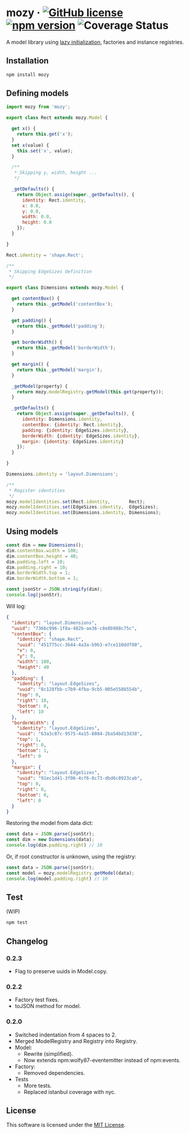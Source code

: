 # mozy &middot; [![GitHub license](https://img.shields.io/github/license/insector-ab/mozy.svg)](https://github.com/insector-ab/mozy/blob/master/LICENSE) [![npm version](https://img.shields.io/npm/v/mozy.svg?style=flat)](https://www.npmjs.com/package/mozy) ![Coverage Status](https://img.shields.io/badge/Coverage%20(lines)-69%25-yellow.svg)
A model library using [lazy initialization](https://en.wikipedia.org/wiki/Lazy_initialization), factories and instance registries.


## Installation

```sh
npm install mozy
```


## Defining models

```javascript
import mozy from 'mozy';

export class Rect extends mozy.Model {

  get x() {
    return this.get('x');
  }
  set x(value) {
    this.set('x', value);
  }

  /**
   * Skipping y, width, height ...
   */

  _getDefaults() {
    return Object.assign(super._getDefaults(), {
      identity: Rect.identity,
      x: 0.0,
      y: 0.0,
      width: 0.0,
      height: 0.0
    });
  }

}

Rect.identity = 'shape.Rect';

/**
 * Skipping EdgeSizes definition
 */

export class Dimensions extends mozy.Model {

  get contentBox() {
    return this._getModel('contentBox');
  }

  get padding() {
    return this._getModel('padding');
  }

  get borderWidth() {
    return this._getModel('borderWidth');
  }

  get margin() {
    return this._getModel('margin');
  }

  _getModel(property) {
    return mozy.modelRegistry.getModel(this.get(property));
  }

  _getDefaults() {
    return Object.assign(super._getDefaults(), {
      identity: Dimensions.identity,
      contentBox: {identity: Rect.identity},
      padding: {identity: EdgeSizes.identity},
      borderWidth: {identity: EdgeSizes.identity},
      margin: {identity: EdgeSizes.identity}
    });
  }

}

Dimensions.identity = 'layout.Dimensions';

/**
 * Register identities
 */
mozy.modelIdentities.set(Rect.identity,       Rect);
mozy.modelIdentities.set(EdgeSizes.identity,  EdgeSizes);
mozy.modelIdentities.set(Dimensions.identity, Dimensions);
```


## Using models

```javascript
const dim = new Dimensions();
dim.contentBox.width = 100;
dim.contentBox.height = 40;
dim.padding.left = 10;
dim.padding.right = 10;
dim.borderWidth.top = 1;
dim.borderWidth.bottom = 1;

const jsonStr = JSON.stringify(dim);
console.log(jsonStr);
```

Will log:

```json
{
  "identity": "layout.Dimensions",
  "uuid": "7366c996-1f8a-482b-ae36-c8e8b988c75c",
  "contentBox": {
    "identity": "shape.Rect",
    "uuid": "451775cc-3b44-4a3a-b9b3-e7ce110ddf80",
    "x": 0,
    "y": 0,
    "width": 100,
    "height": 40
  },
  "padding": {
    "identity": "layout.EdgeSizes",
    "uuid": "8c128fbb-c7b9-4fba-9cb5-005e5586554b",
    "top": 0,
    "right": 10,
    "bottom": 0,
    "left": 10
  },
  "borderWidth": {
    "identity": "layout.EdgeSizes",
    "uuid": "63a3c87c-9575-4a15-8084-2ba54bd13d38",
    "top": 1,
    "right": 0,
    "bottom": 1,
    "left": 0
  },
  "margin": {
    "identity": "layout.EdgeSizes",
    "uuid": "91ec1d41-3f06-4cf6-8c73-dbd6c8923cab",
    "top": 0,
    "right": 0,
    "bottom": 0,
    "left": 0
  }
}
```

Restoring the model from data dict:

```javascript
const data = JSON.parse(jsonStr);
const dim = new Dimensions(data);
console.log(dim.padding.right) // 10
```

Or, if root constructor is unknown, using the registry:

```javascript
const data = JSON.parse(jsonStr);
const model = mozy.modelRegistry.getModel(data);
console.log(model.padding.right) // 10
```


## Test

(WIP)

```sh
npm test
```


## Changelog

### 0.2.3
* Flag to preserve uuids in Model.copy.

### 0.2.2
* Factory test fixes.
* toJSON method for model.

### 0.2.0
* Switched indentation from 4 spaces to 2.
* Merged ModelRegistry and Registry into Registry.
* Model:
  - Rewrite (simplified).
  - Now extends npm:wolfy87-eventemitter instead of npm:events.
* Factory:
  - Removed dependencies.
* Tests
  - More tests.
  - Replaced istanbul coverage with nyc.


## License

This software is licensed under the [MIT License](https://github.com/insector-ab/mozy/blob/master/LICENSE).

